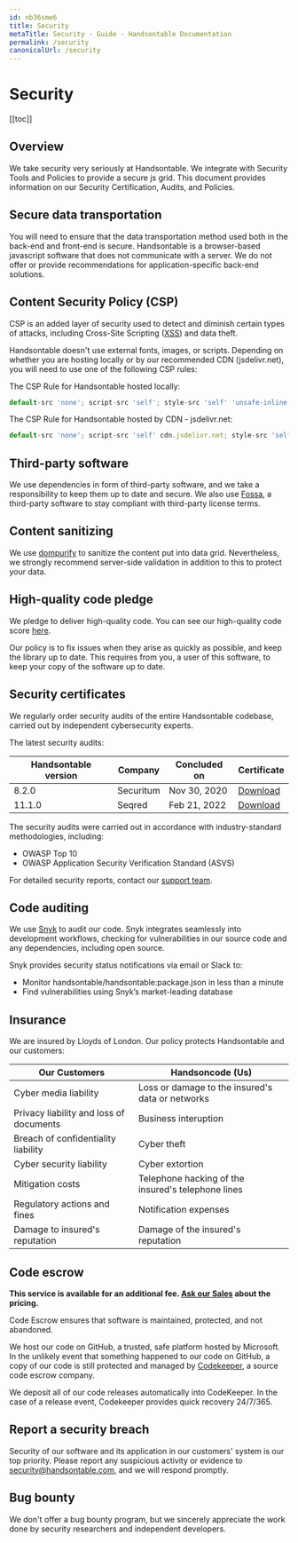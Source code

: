 ```yaml
---
id: nb36sme6
title: Security
metaTitle: Security - Guide - Handsontable Documentation
permalink: /security
canonicalUrl: /security
---
```


# Security

[[toc]]

## Overview

We take security very seriously at Handsontable. We integrate with Security Tools and Policies to provide a secure js grid. This document provides information on our Security Certification, Audits, and Policies.

## Secure data transportation

You will need to ensure that the data transportation method used both in the back-end and front-end is secure.
Handsontable is a browser-based javascript software that does not communicate with a server. We do not offer or provide recommendations for application-specific back-end solutions.

## Content Security Policy (CSP)

CSP is an added layer of security used to detect and diminish certain types of attacks, including Cross-Site Scripting ([XSS](https://developer.mozilla.org/en-US/docs/Glossary/Cross-site_scripting)) and data theft.

Handsontable doesn't use external fonts, images, or scripts. Depending on whether you are hosting locally or by our recommended CDN (jsdelivr.net), you will need to use one of the following CSP rules:

The CSP Rule for Handsontable hosted locally:
```js
default-src 'none'; script-src 'self'; style-src 'self' 'unsafe-inline'
```

The CSP Rule for Handsontable hosted by CDN  - jsdelivr.net:
```js
default-src 'none'; script-src 'self' cdn.jsdelivr.net; style-src 'self' 'unsafe-inline' cdn.jsdelivr.net
```

## Third-party software

We use dependencies in form of third-party software, and we take a responsibility to keep them up to date and secure. We also use [Fossa](https://fossa.com), a third-party software to stay compliant with third-party license terms.

## Content sanitizing

We use [dompurify](https://www.npmjs.com/package/dompurify) to sanitize the content put into data grid. Nevertheless, we strongly recommend server-side validation in addition to this to protect your data.

## High-quality code pledge

We pledge to deliver high-quality code. You can see our high-quality code score [here](https://lgtm.com/projects/g/handsontable/handsontable/context:javascript).

Our policy is to fix issues when they arise as quickly as possible, and keep the library up to date. This requires from you, a user of this software, to keep your copy of the software up to date.

## Security certificates

We regularly order security audits of the entire Handsontable codebase, carried out by independent cybersecurity experts.

The latest security audits:

| Handsontable version | Company   | Concluded on | Certificate                                                     |
| -------------------- | --------- | ------------ | --------------------------------------------------------------- |
| 8.2.0                | Securitum | Nov 30, 2020 | <a href="../../securitum-certificate.pdf" download>Download</a> |
| 11.1.0               | Seqred    | Feb 21, 2022 | <a href="../../seqred-certificate.pdf" download>Download</a>    |

The security audits were carried out in accordance with industry-standard methodologies, including:
- OWASP Top 10
- OWASP Application Security Verification Standard (ASVS)

For detailed security reports, contact our [support team](https://handsontable.com/contact).

## Code auditing

We use [Snyk](https://snyk.io/test/github/handsontable/handsontable?targetFile=package.json) to audit our code. Snyk integrates seamlessly into development workflows, checking for vulnerabilities in our source code and any dependencies, including open source.

Snyk provides security status notifications via email or Slack to:
 -  Monitor handsontable/handsontable:package.json in less than a minute
 -  Find vulnerabilities using Snyk’s market-leading database

## Insurance

We are insured by Lloyds of London. Our policy protects Handsontable and our customers:

| Our Customers                           | Handsoncode (Us)                                   |
| --------------------------------------- | -------------------------------------------------- |
| Cyber media liability                   | Loss or damage to the insured's data or networks   |
| Privacy liability and loss of documents | Business interuption                               |
| Breach of confidentiality liability     | Cyber theft                                        |
| Cyber security liability                | Cyber extortion                                    |
| Mitigation costs                        | Telephone hacking of the insured's telephone lines |
| Regulatory actions and fines            | Notification expenses                              |
| Damage to insured's reputation          | Damage of the insured's reputation                 |

## Code escrow

**This service is available for an additional fee. [Ask our Sales](https://handsontable.com/contact?category=request_for_quotation) about the pricing.**

Code Escrow ensures that software is maintained, protected, and not abandoned.

We host our code on GitHub, a trusted, safe platform hosted by Microsoft. In the unlikely event that something happened to our code on GitHub, a copy of our code is still protected and managed by [Codekeeper](https://codekeeper.co/), a source code escrow company.

We deposit all of our code releases automatically into CodeKeeper. In the case of a release event, Codekeeper provides quick recovery 24/7/365.

## Report a security breach

Security of our software and its application in our customers' system is our top priority. Please report any suspicious activity or evidence to [security@handsontable.com](mailto:security@handsontable.com), and we will respond promptly.

## Bug bounty

We don't offer a bug bounty program, but we sincerely appreciate the work done by security researchers and independent developers.
